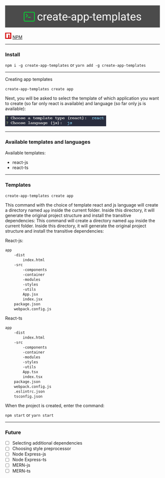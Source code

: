 ![Create-app-templates](https://raw.githubusercontent.com/Krimsit/create-app-templates/master/assets/logo.png)

![1631515941527.png](https://raw.githubusercontent.com/Krimsit/create-app-templates/master/assets/icon_npm.png) [NPM]("https://www.npmjs.com/package/create-app-templates")

---

### Install

`npm i -g create-app-templates` or `yarn add -g create-app-templates`

---

Creating app templates

`create-app-templates create app`

Next, you will be asked to select the template of which application you want to create (so far only react is available) and language (so far only js is available):

![choice of template and language.png](https://raw.githubusercontent.com/Krimsit/create-app-templates/master/assets/choice_of_template_and_language.png)

---

### Available templates and languages

Available templates:

-   react-js
-   react-ts

---

### Templates
`create-app-templates create app`

This command with the choice of template react and js language will create a directory named `app` inside the current folder. Inside this directory, it will generate the original project structure and install the transitive dependencies: This command will create a directory named `app` inside the current folder. Inside this directory, it will generate the original project structure and install the transitive dependencies:

React-js:
```
app
    -dist
        index.html
    -src
        -components
        -container
        -modules
        -styles
        -utils
        App.jsx
        index.jsx
    package.json
    webpack.config.js
```

React-ts
```
app
    -dist
        index.html
    -src
        -components
        -container
        -modules
        -styles
        -utils
        App.tsx
        index.tsx
    package.json
    webpack.config.js
    .eslintrc.json
    tsconfig.json
```

When the project is created, enter the command:

`npm start` or `yarn start`

---

### Future

-   [ ] Selecting additional dependencies
-   [ ] Choosing style preprocessor
-   [ ] Node Express-js
-   [ ] Node Express-ts
-   [ ] MERN-js
-   [ ] MERN-ts
